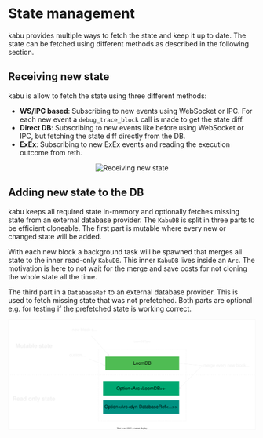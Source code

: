 # State management
kabu provides multiple ways to fetch the state and keep it up to date. The state can be fetched using different methods as described in the following section.

## Receiving new state
kabu is allow to fetch the state using three different methods:
- **WS/IPC based**: Subscribing to new events using WebSocket or IPC. For each new event a `debug_trace_block` call is made to get the state diff.
- **Direct DB**: Subscribing to new events like before using WebSocket or IPC, but fetching the state diff directly from the DB.
- **ExEx**: Subscribing to new ExEx events and reading the execution outcome from reth.

<div align="center">

![Receiving new state](../images/receive_new_state.svg)

</div>


## Adding new state to the DB
kabu keeps all required state in-memory and optionally fetches missing state from an external database provider. The `KabuDB` is split in three parts to be efficient cloneable. The first part is mutable where every new or changed state will be added.

With each new block a background task will be spawned that merges all state to the inner read-only `KabuDB`. This inner `KabuDB` lives inside an `Arc`. The motivation is here to not wait for the merge and save costs for not cloning the whole state all the time.

The third part in a `DatabaseRef` to an external database provider. This is used to fetch missing state that was not prefetched. Both parts are optional e.g. for testing if the prefetched state is working correct.

<div align="center">

![Receiving new state](../images/kabu_db.svg)

</div>